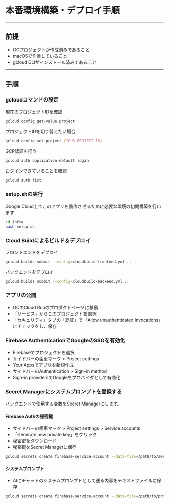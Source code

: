 # 本番環境構築・デプロイ手順

---

## 前提
- GCプロジェクトが作成済みであること
- macOSで作業していること
- gcloud CLIがインストール済みであること

---

## 手順

### gcloudコマンドの設定
現在のプロジェクトIDを確認
```sh
gcloud config get-value project
```
プロジェクトIDを切り替えたい場合
```sh
gcloud config set project [YOUR_PROJECT_ID]
```
GCP認証を行う
```sh
gcloud auth application-default login
```
ログインできていることを確認
```sh
gcloud auth list
```

### setup.shの実行
Google Cloud上でこのアプリを動作させるために必要な環境の初期構築を行います
```sh
cd infra
bash setup.sh
```

###  Cloud Buildによるビルド＆デプロイ
フロントエンドをデプロイ
```sh
gcloud builds submit --config=cloudbuild-frontend.yml ..
```
バックエンドをデプロイ
```sh
gcloud builds submit --config=cloudbuild-backend.yml ..
```

### アプリの公開
- GCのCloud Runのプロダクトページに移動
- 「サービス」からこのプロジェクトを選択
- 「セキュリティ」タブの「認証」で「Allow unauthenticated invocations」にチェックをし、保存

### Firebase AuthenticationでGoogleのSSOを有効化
- Firebaseでプロジェクトを選択
- サイドバーの歯車マーク > Project settings
- Your Appsでアプリを新規作成
- サイドバーのAuthentication > Sign-in method
- Sign-in providersでGoogleをプロバイダとして有効化

### Secret Managerにシステムプロンプトを登録する
バックエンドで使用する変数をSecret Managerにします。

#### Firebase Authの秘密鍵
- サイドバーの歯車マーク > Project settings > Service accounts
- 「Generate new private key」をクリック
- 秘密鍵をダウンロード
- 秘密鍵をSecret Managerに保存
```sh
gcloud secrets create firebase-service-account --data-file=/path/to/serviceAccountKey.json
```
#### システムプロンプト
- AIにチャットのシステムプロンプトとして送る内容をテキストファイルに保存
```sh
gcloud secrets create firebase-service-account --data-file=/path/to/prompt.txt
```